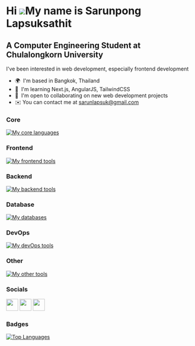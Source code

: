 Hi ![](https://user-images.githubusercontent.com/18350557/176309783-0785949b-9127-417c-8b55-ab5a4333674e.gif)My name is Sarunpong Lapsuksathit
==============================================================================================================================================

A Computer Engineering Student at Chulalongkorn University
----------------------------------------------------------

I've been interested in web development, especially frontend development

* 🌍  I'm based in Bangkok, Thailand
* 🧠  I'm learning Next.js, AngularJS, TailwindCSS
* 🤝  I'm open to collaborating on new web development projects
* ✉️  You can contact me at [sarunlapsuk@gmail.com](mailto:sarunlapsuk@gmail.com)

### Core

[![My core languages](https://skillicons.dev/icons?i=ts,js,py,cpp,java,dart&theme=light)](https://skillicons.dev)
  
### Frontend

[![My frontend tools](https://skillicons.dev/icons?i=nextjs,angular,tailwind,flutter&theme=light)](https://skillicons.dev)

### Backend

[![My backend tools](https://skillicons.dev/icons?i=express,postman,prisma&theme=light)](https://skillicons.dev)

### Database

[![My databases](https://skillicons.dev/icons?i=mongodb,mysql,postgres&theme=light)](https://skillicons.dev)

### DevOps

[![My devOps tools](https://skillicons.dev/icons?i=docker,terraform&theme=light)](https://skillicons.dev)

### Other

[![My other tools](https://skillicons.dev/icons?i=git,photoshop,figma,wordpress&theme=light)](https://skillicons.dev)

### Socials

<p align="left"> <a href="https://discord.com/users/_sarunnutto" target="_blank" rel="noreferrer"><img src="https://raw.githubusercontent.com/danielcranney/readme-generator/main/public/icons/socials/discord.svg" width="32" height="32" /></a> <a href="http://www.instagram.com/_sarunnutto" target="_blank" rel="noreferrer"><img src="https://raw.githubusercontent.com/danielcranney/readme-generator/main/public/icons/socials/instagram.svg" width="32" height="32" /></a> <a href="https://www.linkedin.com/in/sarunponglapsuksathit" target="_blank" rel="noreferrer"><img src="https://raw.githubusercontent.com/danielcranney/readme-generator/main/public/icons/socials/linkedin.svg" width="32" height="32" /></a></p>

### Badges

<a href="https://github.com/sarunnut1236" align="left"><img src="https://github-readme-stats.vercel.app/api/top-langs/?username=sarunnut1236&langs_count=5&title_color=000000&text_color=444e59&icon_color=facc15&bg_color=ffffff&hide_border=true&locale=en&custom_title=Top%20%Languages" alt="Top Languages" /></a>
